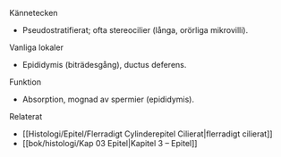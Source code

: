 Kännetecken
- Pseudostratifierat; ofta stereocilier (långa, orörliga mikrovilli).

Vanliga lokaler
- Epididymis (biträdesgång), ductus deferens.

Funktion
- Absorption, mognad av spermier (epididymis).

Relaterat
- [[Histologi/Epitel/Flerradigt Cylinderepitel Cilierat|flerradigt cilierat]]
- [[bok/histologi/Kap 03 Epitel|Kapitel 3 – Epitel]]

